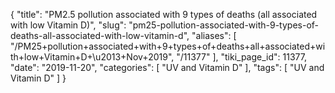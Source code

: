 {
    "title": "PM2.5 pollution associated with 9 types of deaths (all associated with low Vitamin D)",
    "slug": "pm25-pollution-associated-with-9-types-of-deaths-all-associated-with-low-vitamin-d",
    "aliases": [
        "/PM25+pollution+associated+with+9+types+of+deaths+all+associated+with+low+Vitamin+D+\u2013+Nov+2019",
        "/11377"
    ],
    "tiki_page_id": 11377,
    "date": "2019-11-20",
    "categories": [
        "UV and Vitamin D"
    ],
    "tags": [
        "UV and Vitamin D"
    ]
}